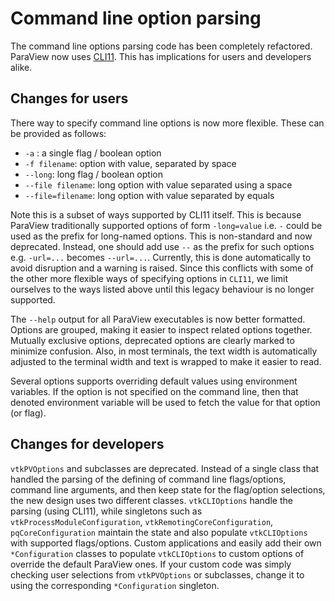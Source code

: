 # Command line option parsing

The command line options parsing code has been completely refactored. ParaView
now uses [CLI11](https://github.com/CLIUtils/CLI11). This has implications for
users and developers alike.

## Changes for users

There way to specify command line options is now more flexible. These can be
provided as follows:

* `-a` : a single flag / boolean option
* `-f filename`: option with value, separated by space
* `--long`:  long flag / boolean option
* `--file filename`: long option with value separated using a space
* `--file=filename`: long option with value separated by equals

Note this is a subset of ways supported by CLI11 itself. This is because
ParaView traditionally supported options of form `-long=value` i.e. `-` could be
used as the prefix for long-named options. This is non-standard and now
deprecated. Instead, one should add use `--` as the prefix for such options e.g.
`-url=...` becomes `--url=...`. Currently, this is done automatically to avoid
disruption and a warning is raised. Since this conflicts with some of the other
more flexible ways of specifying options in `CLI11`, we limit ourselves to the
ways listed above until this legacy behaviour is no longer supported.

The `--help` output for all ParaView executables is now better formatted.
Options are grouped, making it easier to inspect related options together.
Mutually exclusive options, deprecated options are clearly marked to minimize
confusion. Also, in most terminals, the text width is automatically adjusted to
the terminal width and text is wrapped to make it easier to read.

Several options supports overriding default values using environment variables.
If the option is not specified on the command line, then that denoted
environment variable will be used to fetch the value for that option (or flag).

## Changes for developers

`vtkPVOptions` and subclasses are deprecated. Instead of a single class that
handled the parsing of the defining of command line flags/options, command line arguments,
and then keep state for the flag/option selections, the new design uses two
different classes. `vtkCLIOptions` handle the parsing (using CLI11), while
singletons such as `vtkProcessModuleConfiguration`, `vtkRemotingCoreConfiguration`, `pqCoreConfiguration`
maintain the state and also populate `vtkCLIOptions`  with supported flags/options. Custom applications
and easily add their own `*Configuration` classes to populate `vtkCLIOptions` to
custom options of override the default ParaView ones. If your custom code was
simply checking user selections from `vtkPVOptions` or subclasses, change it to
using the corresponding `*Configuration` singleton.
